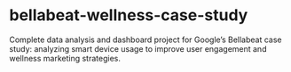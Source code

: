 # bellabeat-wellness-case-study
Complete data analysis and dashboard project for Google’s Bellabeat case study: analyzing smart device usage to improve user engagement and wellness marketing strategies.
